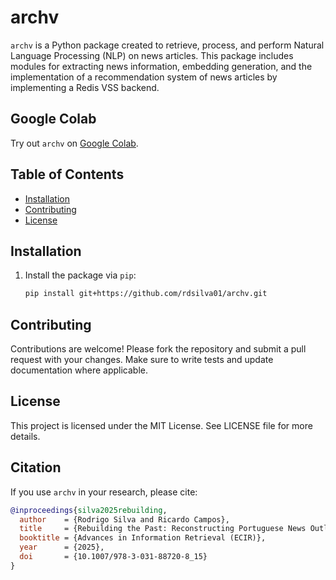 # archv

`archv` is a Python package created to retrieve, process, and perform Natural Language Processing (NLP) on news articles. This package includes modules for extracting news information, embedding generation, and the implementation of a recommendation system of news articles by implementing a Redis VSS backend.

## Google Colab
Try out `archv` on [Google Colab](https://colab.research.google.com/drive/1fiT38OTmxc6onY5sbudJLm4-y62__9Vq?usp=sharing).

## Table of Contents
- [Installation](#installation)
- [Contributing](#contributing)
- [License](#license)

## Installation

1. Install the package via `pip`:
   ```bash
   pip install git+https://github.com/rdsilva01/archv.git
   ```

## Contributing
Contributions are welcome! Please fork the repository and submit a pull request with your changes. Make sure to write tests and update documentation where applicable.

## License  
This project is licensed under the MIT License. See LICENSE file for more details.

## Citation
If you use `archv` in your research, please cite:

```bibtex
@inproceedings{silva2025rebuilding,
  author    = {Rodrigo Silva and Ricardo Campos},
  title     = {Rebuilding the Past: Reconstructing Portuguese News Outlets with Web Archives},
  booktitle = {Advances in Information Retrieval (ECIR)},
  year      = {2025},
  doi       = {10.1007/978-3-031-88720-8_15}
}

